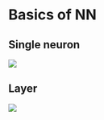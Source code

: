# Basics of NN

## Single neuron
<image src ="Basics/Neuron.svg">

## Layer
<image src ="Basics/Layer.svg">
